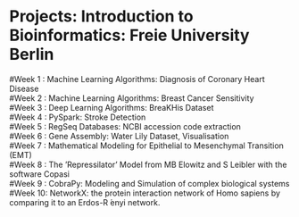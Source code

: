 # Projects: Introduction to Bioinformatics: Freie University Berlin
#Week 1 : Machine Learning Algorithms: Diagnosis of Coronary Heart Disease \
#Week 2 : Machine Learning Algorithms: Breast Cancer Sensitivity \
#Week 3 : Deep Learning Algorithms: BreaKHis Dataset \
#Week 4 : PySpark: Stroke Detection \
#Week 5 : RegSeq Databases: NCBI accession code extraction \
#Week 6 : Gene Assembly: Water Lily Dataset, Visualisation \
#Week 7 : Mathematical Modeling for Epithelial to Mesenchymal Transition (EMT) \
#Week 8 : The ’Repressilator’ Model from MB Elowitz and S Leibler with the software Copasi \
#Week 9 : CobraPy: Modeling and Simulation of complex biological systems \
#Week 10: NetworkX: the protein interaction network of Homo sapiens by comparing it to an Erdos-R ́enyi network. 
